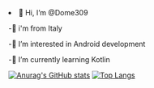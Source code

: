 <li>👋 Hi, I’m @Dome309

-:round_pushpin: i'm from Italy

-:green_book: I’m interested in Android development 

-:iphone: I’m currently learning Kotlin

[![Anurag's GitHub stats](https://github-readme-stats.vercel.app/api?username=Dome309&show_icons=true)](https://github.com/anuraghazra/github-readme-stats) [![Top Langs](https://github-readme-stats.vercel.app/api/top-langs/?username=Dome309&layout=compact)](https://github.com/anuraghazra/github-readme-stats)

